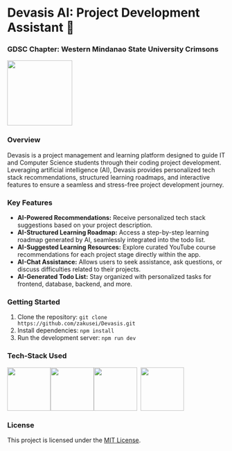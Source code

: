 # Devasis AI: Project Development Assistant 🚀

### GDSC Chapter: Western Mindanao State University Crimsons
<a href="https://gdsc.community.dev/western-mindanao-state-university/"><img src="https://i.ibb.co/6Rs5Mfq/download.png" width="150" height="150"></a>

### Overview

Devasis is a project management and learning platform designed to guide IT and Computer Science students through their coding project development. Leveraging artificial intelligence (AI), Devasis provides personalized tech stack recommendations, structured learning roadmaps, and interactive features to ensure a seamless and stress-free project development journey.

### Key Features

- **AI-Powered Recommendations:** Receive personalized tech stack suggestions based on your project description.
- **AI-Structured Learning Roadmap:** Access a step-by-step learning roadmap generated by AI, seamlessly integrated into the todo list.
- **AI-Suggested Learning Resources:** Explore curated YouTube course recommendations for each project stage directly within the app.
- **AI-Chat Assistance:** Allows users to seek assistance, ask questions, or discuss difficulties related to their projects. 
- **AI-Generated Todo List:** Stay organized with personalized tasks for frontend, database, backend, and more.

### Getting Started

1. Clone the repository: `git clone https://github.com/zakusei/Devasis.git`
2. Install dependencies: `npm install`
3. Run the development server: `npm run dev`

### Tech-Stack Used

<div style="display: flex;"><img src="https://d2nir1j4sou8ez.cloudfront.net/wp-content/uploads/2021/12/nextjs-boilerplate-logo.png" width="100" height="100">
<img src="https://miro.medium.com/v2/resize:fit:300/1*R4c8lHBHuH5qyqOtZb3h-w.png" width="100" height="100">
<img src="https://i.ibb.co/g3dQS73/SVGRepo-icon-Carrier.png" width="100" height="100"> &nbsp;&nbsp;
<img src="https://i.ibb.co/yPdT112/Group.png" width="100" height="100"></div>

### License

This project is licensed under the [MIT License](LICENSE).
